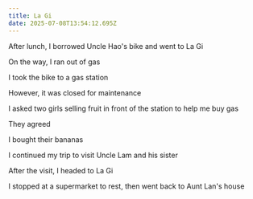 ```yaml
---
title: La Gi
date: 2025-07-08T13:54:12.695Z
---
```


After lunch, I borrowed Uncle Hao's bike and went to La Gi

On the way, I ran out of gas

I took the bike to a gas station

However, it was closed for maintenance

I asked two girls selling fruit in front of the station to help me buy gas

They agreed

I bought their bananas

I continued my trip to visit Uncle Lam and his sister

After the visit, I headed to La Gi

I stopped at a supermarket to rest, then went back to Aunt Lan's house
